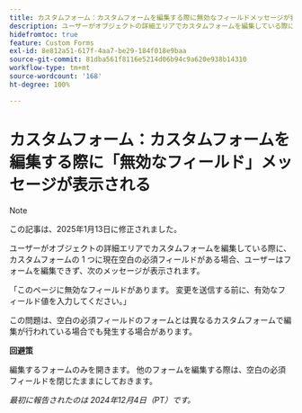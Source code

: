 ```yaml
---
title: カスタムフォーム：カスタムフォームを編集する際に無効なフィールドメッセージが表示される
description: ユーザーがオブジェクトの詳細エリアでカスタムフォームを編集している際に、カスタムフォームの 1 つに現在空白の必須フィールドがある場合、ユーザーはフォームを編集できず、メッセージが表示されます。 回避策はあります。
hidefromtoc: true
feature: Custom Forms
exl-id: 8e812a51-617f-4aa7-be29-184f018e9baa
source-git-commit: 81dba561f8116e5214d06b94c9a620e938b14310
workflow-type: tm+mt
source-wordcount: '168'
ht-degree: 100%

---
```


# カスタムフォーム：カスタムフォームを編集する際に「無効なフィールド」メッセージが表示される

>[!NOTE]
>
>この記事は、2025年1月13日に修正されました。

ユーザーがオブジェクトの詳細エリアでカスタムフォームを編集している際に、カスタムフォームの 1 つに現在空白の必須フィールドがある場合、ユーザーはフォームを編集できず、次のメッセージが表示されます。

「このページに無効なフィールドがあります。 変更を送信する前に、有効なフィールド値を入力してください。」

この問題は、空白の必須フィールドのフォームとは異なるカスタムフォームで編集が行われている場合でも発生する場合があります。

**回避策**

編集するフォームのみを開きます。 他のフォームを編集する際は、空白の必須フィールドを閉じたままにしておきます。

_最初に報告されたのは 2024年12月4日（PT）です。_
